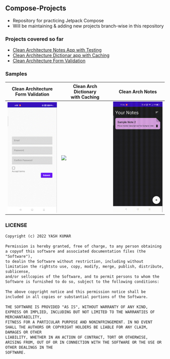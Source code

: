 ## **Compose-Projects**
- Repository for practicing Jetpack Compose
- Will be maintaining & adding new projects branch-wise in this repository

### **Projects covered so far**
- [Clean Architecture Notes App with Testing](https://github.com/YashKr01/Compose-Notes-App-with-Testing)
- [Clean Architecture Dictionar app with Caching](https://github.com/YashKr01/Compose-Playground/tree/dictionary)
- [Clean Architecture Form Validation](https://github.com/YashKr01/Compose-Projects/tree/form_validation)

### **Samples**
| Clean Architecture </br> Form Validation| Clean Arch Dictionary </br> with Caching | Clean Arch Notes |
------------|------------|------------|
| <img height="350" align="center" src="samples/video_validation.gif" />  | <img height="350" align="center" src="samples/video_dictionary.gif" /> | <img height="350" src="samples/video_notes.gif" />|

### **LICENSE**

```
Copyright (c) 2022 YASH KUMAR

Permission is hereby granted, free of charge, to any person obtaining a copyof this software and associated documentation files (the "Software"),
to dealin the Software without restriction, including without limitation the rightsto use, copy, modify, merge, publish, distribute, sublicense,
and/or sellcopies of the Software, and to permit persons to whom the Software is furnished to do so, subject to the following conditions:

The above copyright notice and this permission notice shall be included in all copies or substantial portions of the Software.

THE SOFTWARE IS PROVIDED "AS IS", WITHOUT WARRANTY OF ANY KIND, EXPRESS OR IMPLIED, INCLUDING BUT NOT LIMITED TO THE WARRANTIES OF MERCHANTABILITY,
FITNESS FOR A PARTICULAR PURPOSE AND NONINFRINGEMENT. IN NO EVENT SHALL THE AUTHORS OR COPYRIGHT HOLDERS BE LIABLE FOR ANY CLAIM, DAMAGES OR OTHER
LIABILITY, WHETHER IN AN ACTION OF CONTRACT, TORT OR OTHERWISE, ARISING FROM, OUT OF OR IN CONNECTION WITH THE SOFTWARE OR THE USE OR OTHER DEALINGS IN THE
SOFTWARE.
```
